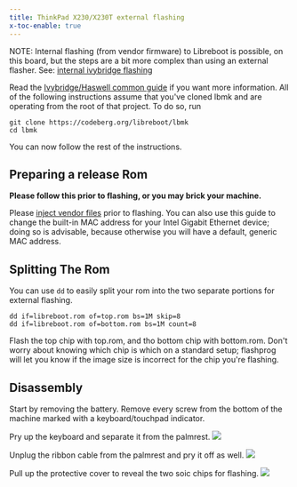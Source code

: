 ```yaml
---
title: ThinkPad X230/X230T external flashing
x-toc-enable: true
---
```


NOTE: Internal flashing (from vendor firmware) to Libreboot is possible, on
this board, but the steps are a bit more complex than using an external flasher.
See: [internal ivybridge flashing](ivy_internal)

Read the [Ivybridge/Haswell common guide](ivy_has_common) if you want more information.
All of the following instructions assume that you've cloned lbmk and are operating from the
root of that project. To do so, run

	git clone https://codeberg.org/libreboot/lbmk
	cd lbmk

You can now follow the rest of the instructions.

Preparing a release Rom
-----------------------

**Please follow this prior to flashing, or you may brick your machine.**

Please [inject vendor files](ivy_has_common) prior to flashing. You can also
use this guide to change the built-in MAC address for your Intel Gigabit
Ethernet device; doing so is advisable, because otherwise you will have a
default, generic MAC address.

Splitting The Rom
-----------------

You can use `dd` to easily split your rom into the two separate portions for
external flashing.

	dd if=libreboot.rom of=top.rom bs=1M skip=8
	dd if=libreboot.rom of=bottom.rom bs=1M count=8

Flash the top chip with top.rom, and tho bottom chip with bottom.rom.
Don't worry about knowing which chip is which on a standard setup; flashprog will let you know if the 
image size is incorrect for the chip you're flashing.

Disassembly
-----------

Start by removing the battery.
Remove every screw from the bottom of the machine marked with a keyboard/touchpad indicator.

Pry up the keyboard and separate it from the palmrest.
![](https://av.libreboot.org/board/x230/palmrest.jpg)

Unplug the ribbon cable from the palmrest and pry it off as well.
![](https://av.libreboot.org/board/x230/palmrest_cable.jpg)

Pull up the protective cover to reveal the two soic chips for flashing.
![](https://av.libreboot.org/board/x230/chipLocation.jpg)
